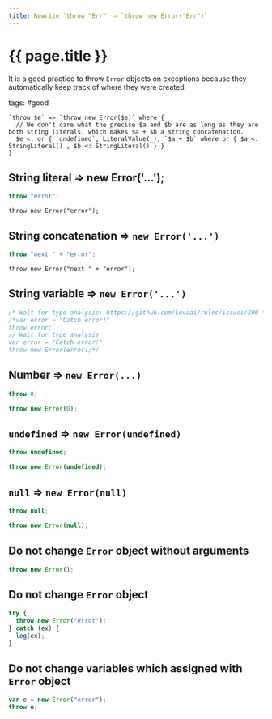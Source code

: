 ```yaml
---
title: Rewrite `throw "Err"` ⇒ `throw new Error("Err")`
---
```


# {{ page.title }}

It is a good practice to throw `Error` objects on exceptions because they automatically keep track of where they were created.

tags: #good

```grit
`throw $e` => `throw new Error($e)` where {
  // We don't care what the precise $a and $b are as long as they are both string literals, which makes $a + $b a string concatenation.
  $e <: or { `undefined`, LiteralValue(_), `$a + $b` where or { $a <: StringLiteral() , $b <: StringLiteral() } }
}
```

## String literal ⇒ new Error('...');

```javascript
throw "error";
```

```
throw new Error("error");
```

## String concatenation ⇒ `new Error('...')`

```javascript
throw "next " + "error";
```

```
throw new Error("next " + "error");
```

## String variable ⇒ `new Error('...')`

```javascript
/* Wait for type analysis: https://github.com/iuvoai/rules/issues/200 */
/*var error = "Catch error!"
throw error;
// Wait for type analysis
var error = "Catch error!"
throw new Error(error);*/
```

## Number ⇒ `new Error(...)`

```javascript
throw 0;
```

```typescript
throw new Error(0);
```

## `undefined` ⇒ `new Error(undefined)`

```javascript
throw undefined;
```

```typescript
throw new Error(undefined);
```

## `null` ⇒ `new Error(null)`

```javascript
throw null;
```

```typescript
throw new Error(null);
```

## Do not change `Error` object without arguments

```javascript
throw new Error();
```

## Do not change `Error` object

```javascript
try {
  throw new Error("error");
} catch (ex) {
  log(ex);
}
```

## Do not change variables which assigned with `Error` object

```javascript
var e = new Error("error");
throw e;
```
